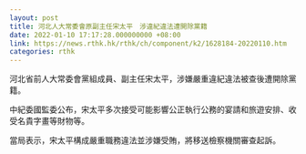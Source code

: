 ```yaml
---
layout: post
title: 河北人大常委會原副主任宋太平　涉違紀違法遭開除黨籍
date: 2022-01-10 17:17:28.000000000 +08:00
link: https://news.rthk.hk/rthk/ch/component/k2/1628184-20220110.htm
categories: rthk
---
```


河北省前人大常委會黨組成員、副主任宋太平，涉嫌嚴重違紀違法被查後遭開除黨籍。

中紀委國監委公布，宋太平多次接受可能影響公正執行公務的宴請和旅遊安排、收受名貴字畫等財物等。

當局表示，宋太平構成嚴重職務違法並涉嫌受賄，將移送檢察機關審查起訴。
